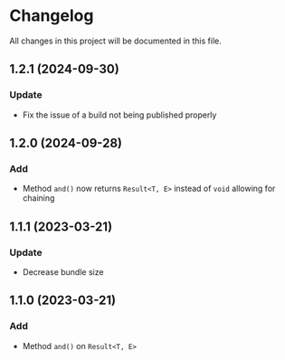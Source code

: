 # Changelog
All changes in this project will be documented in this file.

## 1.2.1 (2024-09-30)

### Update
- Fix the issue of a build not being published properly

## 1.2.0 (2024-09-28)

### Add
- Method `and()` now returns `Result<T, E>` instead of `void` allowing for chaining

## 1.1.1 (2023-03-21)

### Update
- Decrease bundle size

## 1.1.0 (2023-03-21)

### Add
- Method `and()` on `Result<T, E>`
